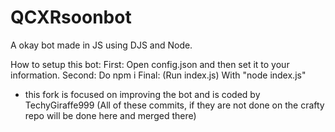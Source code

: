 # QCXRsoonbot
A okay bot made in JS using DJS and Node.


How to setup this bot:
First: Open config.json and then set it to your information. 
Second: Do npm i
Final: (Run index.js) With "node index.js"

- this fork is focused on improving the bot and is coded by TechyGiraffe999
(All of these commits, if they are not done on the crafty repo will be done here and merged there) 
